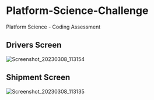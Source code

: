 # Platform-Science-Challenge
Platform Science - Coding Assessment 
## Drivers Screen
![Screenshot_20230308_113154](https://user-images.githubusercontent.com/47154815/223803797-46430c56-e486-4ce7-a7cd-23456714d372.png)
## Shipment Screen
![Screenshot_20230308_113135](https://user-images.githubusercontent.com/47154815/223803755-0481f65f-cda6-4c47-a81a-c436d48de521.png)

